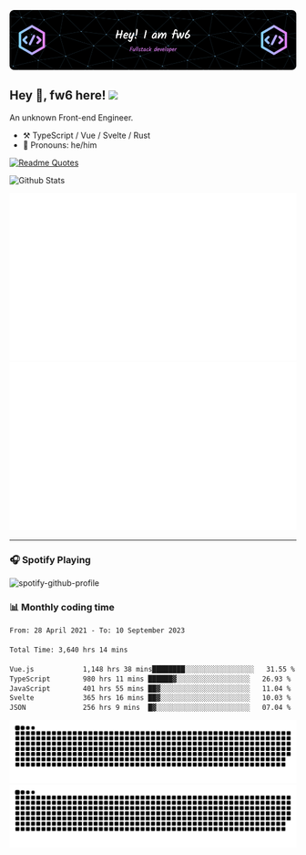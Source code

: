 ![Header](github-header-image.png)

## Hey 👋, fw6 here! <img src="https://github.githubassets.com/images/mona-whisper.gif" height="24" />


An unknown Front-end Engineer.

-   :hammer_and_pick: TypeScript / Vue / Svelte / Rust
-   :man: Pronouns: he/him


[![Readme Quotes](https://quotes-github-readme.vercel.app/api?type=horizontal&theme=algolia)](https://github.com/piyushsuthar/github-readme-quotes)



![Github Stats](https://github-readme-stats.vercel.app/api?username=fw6&bg_color=30,e96443,904e95&title_color=fff&text_color=fff)

![](https://raw.githubusercontent.com/fw6/github-stats-transparent/output/generated/overview.svg)
![](https://raw.githubusercontent.com/fw6/github-stats-transparent/output/generated/languages.svg)


---

### 🎧 Spotify Playing

<!-- ![spotify-github-profile](/img/default.svg) -->

![spotify-github-profile](https://spotify-github-profile.vercel.app/api/view.svg?uid=r6wn4hdvypv0lkzyrj0e0pjct&cover_image=true&theme=default&show_offline=true&background_color=9a10ad&interchange=true&bar_color_cover=true)



### :bar_chart: Monthly coding time 

<!--START_SECTION:waka-->

```txt
From: 28 April 2021 - To: 10 September 2023

Total Time: 3,640 hrs 14 mins

Vue.js            1,148 hrs 38 mins████████░░░░░░░░░░░░░░░░░   31.55 %
TypeScript        980 hrs 11 mins ██████▓░░░░░░░░░░░░░░░░░░   26.93 %
JavaScript        401 hrs 55 mins ██▓░░░░░░░░░░░░░░░░░░░░░░   11.04 %
Svelte            365 hrs 16 mins ██▓░░░░░░░░░░░░░░░░░░░░░░   10.03 %
JSON              256 hrs 9 mins  █▓░░░░░░░░░░░░░░░░░░░░░░░   07.04 %
```

<!--END_SECTION:waka-->




![github contribution grid snake animation](https://raw.githubusercontent.com/platane/platane/output/github-contribution-grid-snake-dark.svg#gh-dark-mode-only)![github contribution grid snake animation](https://raw.githubusercontent.com/platane/platane/output/github-contribution-grid-snake.svg#gh-light-mode-only)
